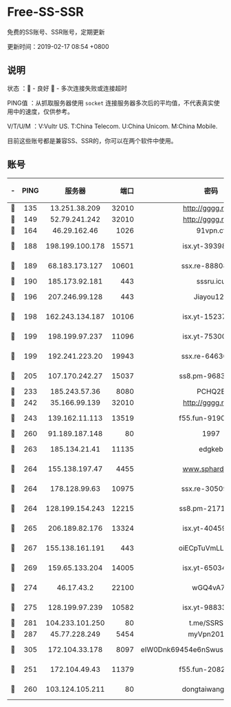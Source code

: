 # Free-SS-SSR

免费的SS账号、SSR账号，定期更新

更新时间：2019-02-17 08:54 +0800

## 说明

状态     ：🙂 - 良好 🙁 - 多次连接失败或连接超时

PING值   ：从抓取服务器使用 `socket` 连接服务器多次后的平均值，不代表真实使用中的速度，仅供参考。

V/T/U/M  ：V:Vultr US. T:China Telecom. U:China Unicom. M:China Mobile.

目前这些账号都是兼容SS、SSR的，你可以在两个软件中使用。

## 账号

|-|PING|服务器|端口|密码|加密方式|区域|V/T/U/M|
|:----:|:----:|:-----:|-----:|:----:|:----:|:----:|:----:|
|🙂|135|13.251.38.209|32010|http://gggg.rocks|chacha20|SG|10↑/9↑/9↑/10↑|
|🙂|149|52.79.241.242|32010|http://gggg.rocks|chacha20|KR|10↑/10↑/10↑/10↑|
|🙂|164|46.29.162.46|1026|91vpn.cf|rc4-md5|RU|10↑/10↑/10↑/10↑|
|🙂|188|198.199.100.178|15571|isx.yt-39398519|aes-256-cfb|US|10↑/10↑/10↑/10↑|
|🙂|189|68.183.173.127|10601|ssx.re-88808743|aes-256-cfb|US|7↑/7↑/6↑/7↑|
|🙂|190|185.173.92.181|443|sssru.icu|rc4-md5|RU|10↑/10↑/10↑/10↑|
|🙂|196|207.246.99.128|443|Jiayou123|aes-256-cfb|US|10↑/10↑/10↑/10↑|
|🙂|198|162.243.134.187|10106|isx.yt-15237932|aes-256-cfb|US|10↑/10↑/10↑/10↑|
|🙂|199|198.199.97.237|11096|isx.yt-75300648|aes-256-cfb|US|10↑/10↑/10↑/10↑|
|🙂|199|192.241.223.20|19943|ssx.re-64630523|aes-256-cfb|US|7↑/7↑/6↑/7↑|
|🙂|205|107.170.242.27|15037|ss8.pm-96835028|aes-256-cfb|US|7↑/7↑/6↑/7↑|
|🙂|233|185.243.57.36|8080|PCHQ2E|rc4-md5|US|9↑/10↑/9↑/10↑|
|🙂|242|35.166.99.139|32010|http://gggg.rocks|chacha20|US|9↑/9↑/9↑/9↑|
|🙂|243|139.162.11.113|13519|f55.fun-91905600|aes-256-cfb|SG|7↑/7↑/6↑/7↑|
|🙂|260|91.189.187.148|80|1997|chacha20|US|10↑/10↑/10↑/10↑|
|🙂|263|185.134.21.41|11135|edgkeb|aes-256-cfb|GB|10↑/10↑/10↑/10↑|
|🙂|264|155.138.197.47|4455|www.sphard.com|aes-256-cfb|US|9↑/10↑/10↑/10↑|
|🙂|264|178.128.99.63|10975|ssx.re-30509784|aes-256-cfb|SG|7↑/7↑/6↑/7↑|
|🙂|264|128.199.154.243|12215|ss8.pm-21717215|aes-256-cfb|SG|7↑/7↑/6↑/7↑|
|🙂|265|206.189.82.176|13324|isx.yt-40459259|aes-256-cfb|SG|10↑/10↑/10↑/10↑|
|🙂|267|155.138.161.191|443|oiECpTuVmLLxk4Ts|aes-256-cfb|US|10↑/10↑/10↑/10↑|
|🙂|269|159.65.133.204|14005|isx.yt-65034190|aes-256-cfb|SG|10↑/10↑/10↑/10↑|
|🙂|274|46.17.43.2|22100|wGQ4vA7D|aes-256-gcm|RU|9↑/10↑/10↑/10↑|
|🙂|275|128.199.97.239|10582|isx.yt-98833353|aes-256-cfb|SG|10↑/10↑/10↑/10↑|
|🙂|281|104.233.101.250|80|t.me/SSRSUB|rc4-md5|CA|10↑/10↑/10↑/10↑|
|🙂|287|45.77.228.249|5454|myVpn2019[]|rc4-md5|GB|10↑/10↑/10↑/10↑|
|🙂|305|172.104.33.178|8097|eIW0Dnk69454e6nSwuspv9DmS201tQ0D|aes-256-cfb|SG|10↑/10↑/10↑/10↑|
|🙂|251|172.104.49.43|11379|f55.fun-20821500|aes-256-cfb|SG|7↑/7↑/6↑/7↑|
|🙂|260|103.124.105.211|80|dongtaiwang.com|aes-256-cfb|US|10↑/10↑/10↑/10↑|
